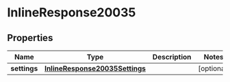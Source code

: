 # InlineResponse20035

## Properties
Name | Type | Description | Notes
------------ | ------------- | ------------- | -------------
**settings** | [**InlineResponse20035Settings**](InlineResponse20035Settings.md) |  |  [optional]
